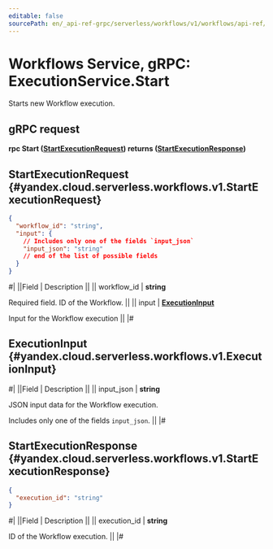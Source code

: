 ```yaml
---
editable: false
sourcePath: en/_api-ref-grpc/serverless/workflows/v1/workflows/api-ref/grpc/Execution/start.md
---
```


# Workflows Service, gRPC: ExecutionService.Start

Starts new Workflow execution.

## gRPC request

**rpc Start ([StartExecutionRequest](#yandex.cloud.serverless.workflows.v1.StartExecutionRequest)) returns ([StartExecutionResponse](#yandex.cloud.serverless.workflows.v1.StartExecutionResponse))**

## StartExecutionRequest {#yandex.cloud.serverless.workflows.v1.StartExecutionRequest}

```json
{
  "workflow_id": "string",
  "input": {
    // Includes only one of the fields `input_json`
    "input_json": "string"
    // end of the list of possible fields
  }
}
```

#|
||Field | Description ||
|| workflow_id | **string**

Required field. ID of the Workflow. ||
|| input | **[ExecutionInput](#yandex.cloud.serverless.workflows.v1.ExecutionInput)**

Input for the Workflow execution ||
|#

## ExecutionInput {#yandex.cloud.serverless.workflows.v1.ExecutionInput}

#|
||Field | Description ||
|| input_json | **string**

JSON input data for the Workflow execution.

Includes only one of the fields `input_json`. ||
|#

## StartExecutionResponse {#yandex.cloud.serverless.workflows.v1.StartExecutionResponse}

```json
{
  "execution_id": "string"
}
```

#|
||Field | Description ||
|| execution_id | **string**

ID of the Workflow execution. ||
|#